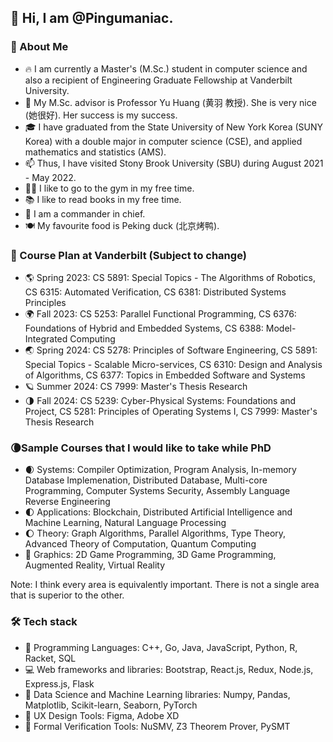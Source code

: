 ## 👋 Hi, I am @Pingumaniac. 

### 👨 About Me

* 🔥 I am currently a Master's (M.Sc.) student in computer science and also a recipient of Engineering Graduate Fellowship at Vanderbilt University.
* 🌱 My M.Sc. advisor is Professor Yu Huang (黄羽 教授). She is very nice (她很好). Her success is my success.
* 🎓 I have graduated from the State University of New York Korea (SUNY Korea) with a double major in computer science (CSE), and applied mathematics and statistics (AMS). 
* 📫 Thus, I have visited Stony Brook University (SBU) during August 2021 - May 2022. 
* 🏋️‍♂️ I like to go to the gym in my free time.
* 📚 I like to read books in my free time.
* 📌 I am a commander in chief. 
* 🍽️ My favourite food is Peking duck (北京烤鸭). 

### 🎲 Course Plan at Vanderbilt (Subject to change)

* 🌎 Spring 2023: CS 5891: Special Topics - The Algorithms of Robotics, CS 6315: Automated Verification, CS 6381: Distributed Systems Principles
* 🌍 Fall 2023: CS 5253: Parallel Functional Programming, CS 6376: Foundations of Hybrid and Embedded Systems, CS 6388: Model-Integrated Computing
* 🌏 Spring 2024: CS 5278: Principles of Software Engineering, CS 5891: Special Topics - Scalable Micro-services, CS 6310: Design and Analysis of Algorithms, CS 6377: Topics in Embedded Software and Systems
* 🪐 Summer 2024: CS 7999: Master's Thesis Research
* 🌗 Fall 2024: CS 5239: Cyber-Physical Systems: Foundations and Project, CS 5281: Principles of Operating Systems I, CS 7999: Master's Thesis Research

### 🌘Sample Courses that I would like to take while PhD
 
* 🌒 Systems: Compiler Optimization, Program Analysis, In-memory Database Implemenation, Distributed Database, Multi-core Programming, Computer Systems Security, Assembly Language Reverse Engineering
* 🌓 Applications: Blockchain, Distributed Artificial Intelligence and Machine Learning, Natural Language Processing
* 🌔 Theory: Graph Algorithms, Parallel Algorithms, Type Theory, Advanced Theory of Computation, Quantum Computing
* 🌙 Graphics: 2D Game Programming, 3D Game Programming, Augmented Reality, Virtual Reality

Note: I think every area is equivalently important. There is not a single area that is superior to the other. 

### 🛠 Tech stack
* 💎 Programming Languages: C++, Go, Java, JavaScript, Python, R, Racket, SQL
* 💻 Web frameworks and libraries: Bootstrap, React.js, Redux, Node.js, Express.js, Flask
* 💊 Data Science and Machine Learning libraries: Numpy, Pandas, Matplotlib, Scikit-learn, Seaborn, PyTorch
* 🔮 UX Design Tools: Figma, Adobe XD
* 🔫 Formal Verification Tools: NuSMV, Z3 Theorem Prover, PySMT

<!---
Pingumaniac/Pingumaniac is a ✨ special ✨ repository because its `README.md` (this file) appears on your GitHub profile.
You can click the Preview link to take a look at your changes.
--->

